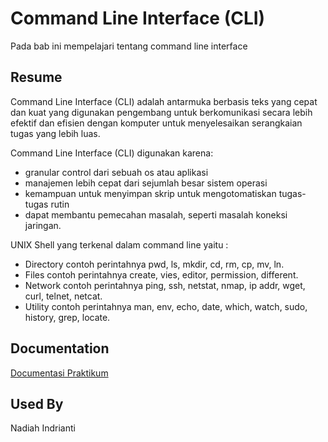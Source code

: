 
# Command Line Interface (CLI)

Pada bab ini mempelajari tentang command line interface


## Resume

Command Line Interface (CLI) adalah antarmuka berbasis teks yang cepat dan kuat yang digunakan pengembang untuk berkomunikasi secara lebih efektif dan efisien dengan komputer untuk menyelesaikan serangkaian tugas yang lebih luas.


Command Line Interface (CLI) digunakan karena:
- granular control dari sebuah os atau aplikasi
- manajemen lebih cepat dari sejumlah besar sistem operasi
- kemampuan untuk menyimpan skrip untuk mengotomatiskan tugas-tugas rutin
- dapat membantu pemecahan masalah, seperti masalah koneksi jaringan.

UNIX Shell yang terkenal dalam command line yaitu :
- Directory contoh perintahnya pwd, ls, mkdir, cd, rm, cp, mv, ln.
- Files contoh perintahnya create, vies, editor, permission, different.
- Network contoh perintahnya ping, ssh, netstat, nmap, ip addr, wget, curl, telnet, netcat.
- Utility contoh perintahnya man, env, echo, date, which, watch, sudo, history, grep, locate.


## Documentation

[Documentasi Praktikum](https://github.com/nadiahindrianti/go_nadiah-indrianti/tree/main/11_Problem%20Solving%20Paradigm%20-%20Brute%20Force%2C%20Greedy%20and%20Dynamic%20Programming/Screenshot)


## Used By

Nadiah Indrianti

